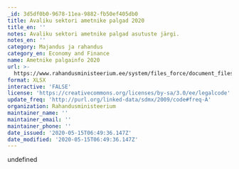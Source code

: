```yaml
---
_id: 3d5df0b0-9678-11ea-9882-fb50ef405db0
title: Avaliku sektori ametnike palgad 2020
title_en: ''
notes: Avaliku sektori ametnike palgad asutuste järgi.
notes_en: ''
category: Majandus ja rahandus
category_en: Economy and Finance
name: Ametnike palgainfo 2020
url: >-
  https://www.rahandusministeerium.ee/system/files_force/document_files/riik_-_pohipalgad_01.04.2020.xlsx?download=1
format: XLSX
interactive: 'FALSE'
license: 'https://creativecommons.org/licenses/by-sa/3.0/ee/legalcode'
update_freq: 'http://purl.org/linked-data/sdmx/2009/code#freq-A'
organization: Rahandusministeerium
maintainer_name: ''
maintainer_email: ''
maintainer_phone: ''
date_issued: '2020-05-15T06:49:36.147Z'
date_modified: '2020-05-15T06:49:36.147Z'
---
```

undefined
